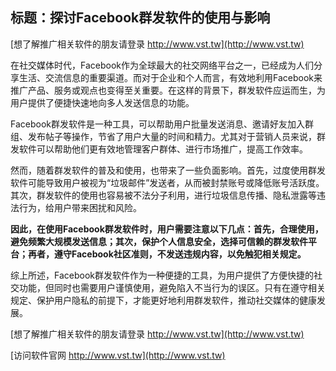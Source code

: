 ## **标题：探讨Facebook群发软件的使用与影响**

[想了解推广相关软件的朋友请登录 http://www.vst.tw](http://www.vst.tw)

在社交媒体时代，Facebook作为全球最大的社交网络平台之一，已经成为人们分享生活、交流信息的重要渠道。而对于企业和个人而言，有效地利用Facebook来推广产品、服务或观点也变得至关重要。在这样的背景下，群发软件应运而生，为用户提供了便捷快速地向多人发送信息的功能。

Facebook群发软件是一种工具，可以帮助用户批量发送消息、邀请好友加入群组、发布帖子等操作，节省了用户大量的时间和精力。尤其对于营销人员来说，群发软件可以帮助他们更有效地管理客户群体、进行市场推广，提高工作效率。

然而，随着群发软件的普及和使用，也带来了一些负面影响。首先，过度使用群发软件可能导致用户被视为“垃圾邮件”发送者，从而被封禁账号或降低账号活跃度。其次，群发软件的使用也容易被不法分子利用，进行垃圾信息传播、隐私泄露等违法行为，给用户带来困扰和风险。

**因此，在使用Facebook群发软件时，用户需要注意以下几点：首先，合理使用，避免频繁大规模发送信息；其次，保护个人信息安全，选择可信赖的群发软件平台；再者，遵守Facebook社区准则，不发送违规内容，以免触犯相关规定。**

综上所述，Facebook群发软件作为一种便捷的工具，为用户提供了方便快捷的社交功能，但同时也需要用户谨慎使用，避免陷入不当行为的误区。只有在遵守相关规定、保护用户隐私的前提下，才能更好地利用群发软件，推动社交媒体的健康发展。

[想了解推广相关软件的朋友请登录 http://www.vst.tw](http://www.vst.tw)


[访问软件官网 http://www.vst.tw](http://www.vst.tw)
